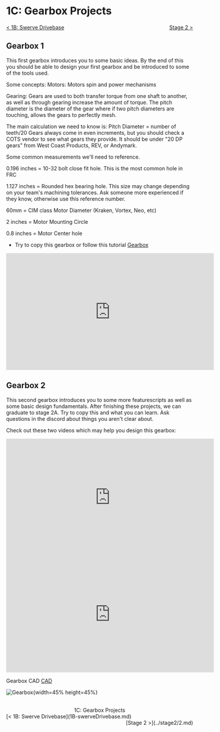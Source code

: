 <style>
.right{
    float:right;
}
.center{
    text-align:center;
}

.left{
    float:left;
}
</style>

# 1C: Gearbox Projects

<span class="left">[< 1B: Swerve Drivebase](1B-swerveDrivebase.md)</span> <span class="right">[Stage 2 >](../stage2/2.md)</span>
<br>

## Gearbox 1
This first gearbox introduces you to some basic ideas. By the end of this you should be able to design your first gearbox and be introduced to some of the tools used. 

Some concepts:
Motors:
Motors spin and power mechanisms

Gearing:
Gears are used to both transfer torque from one shaft to another, as well as through gearing increase the amount of torque. The pitch diameter is the diameter of the gear where if two pitch diameters are touching, allows the gears to perfectly mesh.

The main calculation we need to know is: 
Pitch Diameter = number of teeth/20
Gears always come in even increments, but you should check a COTS vendor to see what gears they provide. It should be under "20 DP gears" from West Coast Products, REV, or Andymark.

Some common measurements we'll need to reference.

0.196 inches = 10-32 bolt close fit hole. This is the most common hole in FRC

1.127 inches = Rounded hex bearing hole. This size may change depending on your team's machining tolerances. Ask someone more experienced if they know, otherwise use this reference number.

60mm = CIM class Motor Diameter (Kraken, Vortex, Neo, etc)

2 inches = Motor Mounting Circle

0.8 inches = Motor Center hole


- Try to copy this gearbox or follow this tutorial
[Gearbox](https://cad.onshape.com/documents/c6a8ec29479a2578841fb9f2/w/85094b3baa15a05c873920c9/e/21fa04df80572c41ab64f27b)
<iframe width="560" height="315" src="https://www.youtube.com/embed/OE-NVLBxm6I" frameborder="0" allowfullscreen></iframe>


## Gearbox 2
This second gearbox introduces you to some more featurescripts as well as some basic design fundamentals. After finishing these projects, we can graduate to stage 2A. Try to copy this and what you can learn. Ask questions in the discord about things you aren't clear about. 

Check out these two videos which may help you design this gearbox:

<iframe width="560" height="315" src="https://www.youtube.com/embed/9ckB7p3kp6c" frameborder="0" allowfullscreen></iframe>

<iframe width="560" height="315" src="https://www.youtube.com/embed/fX-BLKZHsJM" frameborder="0" allowfullscreen></iframe>


Gearbox CAD 
[CAD](https://cad.onshape.com/documents/dbfca47b976b572e1ed949ec/w/3e1d28e9efa9b31b349bcd33/e/03fe2e65fe5e7e357d04ce9e?renderMode=0&uiState=662da16d9cc5a27a76e8e6b8)

![Gearbox](\img\design-guide\stage1a\gearbox.webp){width=45% height=45%}





<br>
<center>1C: Gearbox Projects</center> 
<span class="left">[< 1B: Swerve Drivebase](1B-swerveDrivebase.md)</span> <span class="right">[Stage 2 >](../stage2/2.md)</span>
<br>
<br>